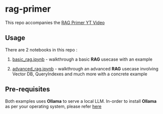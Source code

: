 # rag-primer

This repo accompanies the [RAG Primer YT Video](https://www.youtube.com/watch?v=1vIAKKQOabY)

## Usage

There are 2 notebooks in this repo :
1) [basic_rag.ipynb](basic_rag.ipynb) - walkthrough a basic **RAG** usecase with an example

2) [advanced_rag.ipynb](advanced_rag.ipynb) - walkthrough an advanced **RAG** usecase involving Vector DB, QueryIndexes and much more with a concrete example

## Pre-requisites

Both examples uses **Ollama** to serve a local LLM. In-order to install **Ollama** as per your operating system, please refer [here](https://github.com/ollama/ollama?tab=readme-ov-file#ollama)
